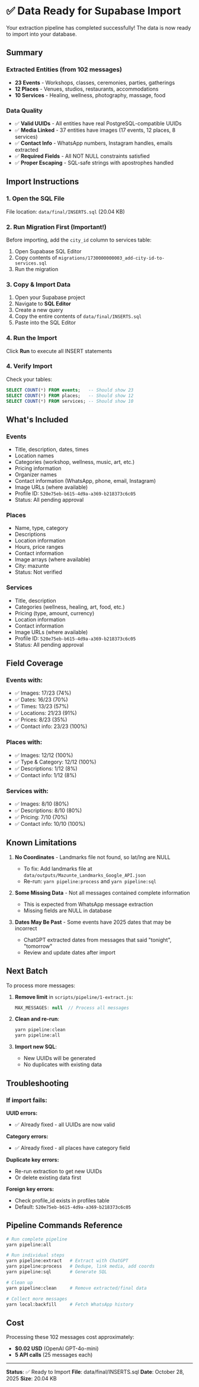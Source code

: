 # ✅ Data Ready for Supabase Import

Your extraction pipeline has completed successfully! The data is now ready to import into your database.

## Summary

### Extracted Entities (from 102 messages)
- **23 Events** - Workshops, classes, ceremonies, parties, gatherings
- **12 Places** - Venues, studios, restaurants, accommodations
- **10 Services** - Healing, wellness, photography, massage, food

### Data Quality
- ✅ **Valid UUIDs** - All entities have real PostgreSQL-compatible UUIDs
- ✅ **Media Linked** - 37 entities have images (17 events, 12 places, 8 services)
- ✅ **Contact Info** - WhatsApp numbers, Instagram handles, emails extracted
- ✅ **Required Fields** - All NOT NULL constraints satisfied
- ✅ **Proper Escaping** - SQL-safe strings with apostrophes handled

## Import Instructions

### 1. Open the SQL File
File location: `data/final/INSERTS.sql` (20.04 KB)

### 2. Run Migration First (Important!)
Before importing, add the `city_id` column to services table:

1. Open Supabase SQL Editor
2. Copy contents of `migrations/1730000000003_add-city-id-to-services.sql`
3. Run the migration

### 3. Copy & Import Data
1. Open your Supabase project
2. Navigate to **SQL Editor**
3. Create a new query
4. Copy the entire contents of `data/final/INSERTS.sql`
5. Paste into the SQL Editor

### 4. Run the Import
Click **Run** to execute all INSERT statements

### 4. Verify Import
Check your tables:
```sql
SELECT COUNT(*) FROM events;   -- Should show 23
SELECT COUNT(*) FROM places;   -- Should show 12
SELECT COUNT(*) FROM services; -- Should show 10
```

## What's Included

### Events
- Title, description, dates, times
- Location names
- Categories (workshop, wellness, music, art, etc.)
- Pricing information
- Organizer names
- Contact information (WhatsApp, phone, email, Instagram)
- Image URLs (where available)
- Profile ID: `520e75eb-b615-4d9a-a369-b218373c6c05`
- Status: All pending approval

### Places
- Name, type, category
- Descriptions
- Location information
- Hours, price ranges
- Contact information
- Image arrays (where available)
- City: mazunte
- Status: Not verified

### Services
- Title, description
- Categories (wellness, healing, art, food, etc.)
- Pricing (type, amount, currency)
- Location information
- Contact information
- Image URLs (where available)
- Profile ID: `520e75eb-b615-4d9a-a369-b218373c6c05`
- Status: All pending approval

## Field Coverage

### Events with:
- ✅ Images: 17/23 (74%)
- ✅ Dates: 16/23 (70%)
- ✅ Times: 13/23 (57%)
- ✅ Locations: 21/23 (91%)
- ✅ Prices: 8/23 (35%)
- ✅ Contact info: 23/23 (100%)

### Places with:
- ✅ Images: 12/12 (100%)
- ✅ Type & Category: 12/12 (100%)
- ✅ Descriptions: 1/12 (8%)
- ✅ Contact info: 1/12 (8%)

### Services with:
- ✅ Images: 8/10 (80%)
- ✅ Descriptions: 8/10 (80%)
- ✅ Pricing: 7/10 (70%)
- ✅ Contact info: 10/10 (100%)

## Known Limitations

1. **No Coordinates** - Landmarks file not found, so lat/lng are NULL
   - To fix: Add landmarks file at `data/outputs/Mazunte_Landmarks_Google_API.json`
   - Re-run: `yarn pipeline:process` and `yarn pipeline:sql`

2. **Some Missing Data** - Not all messages contained complete information
   - This is expected from WhatsApp message extraction
   - Missing fields are NULL in database

3. **Dates May Be Past** - Some events have 2025 dates that may be incorrect
   - ChatGPT extracted dates from messages that said "tonight", "tomorrow"
   - Review and update dates after import

## Next Batch

To process more messages:

1. **Remove limit** in `scripts/pipeline/1-extract.js`:
   ```javascript
   MAX_MESSAGES: null  // Process all messages
   ```

2. **Clean and re-run**:
   ```bash
   yarn pipeline:clean
   yarn pipeline:all
   ```

3. **Import new SQL**:
   - New UUIDs will be generated
   - No duplicates with existing data

## Troubleshooting

### If import fails:

**UUID errors:**
- ✅ Already fixed - all UUIDs are now valid

**Category errors:**
- ✅ Already fixed - all places have category field

**Duplicate key errors:**
- Re-run extraction to get new UUIDs
- Or delete existing data first

**Foreign key errors:**
- Check profile_id exists in profiles table
- Default: `520e75eb-b615-4d9a-a369-b218373c6c05`

## Pipeline Commands Reference

```bash
# Run complete pipeline
yarn pipeline:all

# Run individual steps
yarn pipeline:extract   # Extract with ChatGPT
yarn pipeline:process   # Dedupe, link media, add coords
yarn pipeline:sql       # Generate SQL

# Clean up
yarn pipeline:clean     # Remove extracted/final data

# Collect more messages
yarn local:backfill     # Fetch WhatsApp history
```

## Cost

Processing these 102 messages cost approximately:
- **$0.02 USD** (OpenAI GPT-4o-mini)
- **5 API calls** (25 messages each)

---

**Status**: ✅ Ready to Import
**File**: data/final/INSERTS.sql
**Date**: October 28, 2025
**Size**: 20.04 KB
